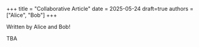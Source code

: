 +++
title = "Collaborative Article"
date = 2025-05-24
draft=true
authors = ["Alice", "Bob"]
+++

Written by Alice and Bob!

TBA

